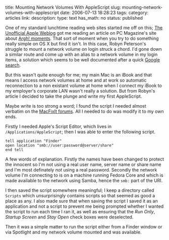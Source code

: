 title: Mounting Network Volumes With AppleScript
slug: mounting-network-volumes-with-applescript
date: 2006-07-13 18:28:23
tags: 
category: articles
link: 
description: 
type: text
has_math: no
status: published

One of my standard lunchtime reading web sites started me off on this; [The Unofficial Apple Weblog](https://www.tuaw.com/2006/07/11/switching-causes-argh/ "https://www.tuaw.com/2006/07/11/switching-causes-argh/") got me reading an article on PC Magazine's site about [Argh! moments](https://www.pcmag.com/article2/0,1895,1986689,00.asp "https://www.pcmag.com/article2/0,1895,1986689,00.asp"). That sort of moment when you try to do something really simple on OS X but find it isn't. In this case, Robyn Peterson's struggle to mount a network volume on login struck a chord. I'd gone down a similar route and come up with an alias to a network volume in my login items, a solution which seems to be well documented after a quick [Google search](https://www.google.com/search?hl=en&q=apple+mac+mount+network+volume+on+login "https://www.google.com/search?hl=en&q=apple+mac+mount+network+volume+on+login").

<!-- TEASER_END -->

But this wasn't quite enough for me; my main Mac is an iBook and that means I access network volumes at home and at work so automatic reconnection to a non existant volume at home when I connect my iBook to my employer's corporate LAN wasn't really a solution. But from Robyn's article I decided to take the plunge and write my first AppleScript.

Maybe write is too strong a word; I found the script I needed almost verbatim on the [MacFixIt forums](https://www.macfixitforums.com/php/showflat.php?Board=tiger&Number=730956 "https://www.macfixitforums.com/php/showflat.php?Board=tiger&Number=730956"). All I needed to do was modify it to my own ends.

Firstly I needed Apple's Script Editor, which lives in `/Applications/AppleScript`; then I was able to enter the following script.



```
tell application "Finder"
open location "smb://user:password@server/share"
end tell
```

A few words of explanation. Firstly the names have been changed to protect the innocent so I'm not using a real user name, server name or share name and I'm most definately *not* using a real password. Secondly the network volume I'm connecting to is on a machine running Fedora Core and which is made available to the network using Samba, hence the `smb:` part of the URI.

I then saved the script somewhere meaningful; I keep a directory called `Scripts` which unsurprisingly contains scripts so that seemed as good a place as any. I also made sure that when saving the script I saved it as an application and not a script to prevent me being prompted whether I wanted the script to run each time I ran it, as well as ensuring that the *Run Only*, *Startup Screen* and *Stay Open* check boxes were deselected.

Then it was a simple matter to run the script either from a Finder window or via Spotlight and my network volume mounted and was available.

